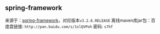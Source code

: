 ## spring-framework
来源于：[spring-framework](https://github.com/spring-projects/spring-framework)，对应版本`v3.2.6.RELEASE`
离线maven库jar包：百度盘链接: `http://pan.baidu.com/s/1slQVPoh` 密码: `s7hf`


